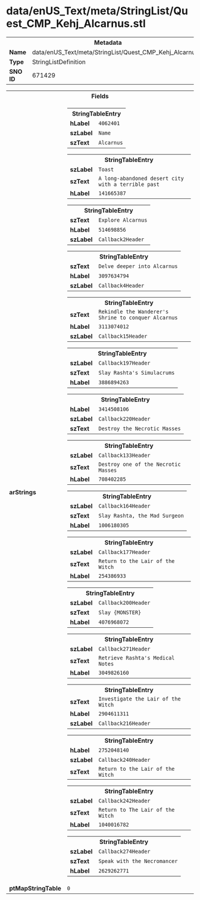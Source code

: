 <h1>data/enUS_Text/meta/StringList/Quest_CMP_Kehj_Alcarnus.stl</h1><table><tr><th colspan="100%">Metadata</th></tr><tr><td><b>Name</b></td><td>data/enUS_Text/meta/StringList/Quest_CMP_Kehj_Alcarnus.stl</td></tr><tr><td><b>Type</b></td><td>StringListDefinition</td></tr><tr><td><b>SNO ID</b></td><td>671429</td></tr></table>

<table><tr><th colspan="100%">Fields</th></tr><tr><td><b>arStrings</b></td><td><table><tr><th colspan="100%">StringTableEntry</th></tr><tr><td><b>hLabel</b></td><td><code>4062401</code></td></tr><tr><td><b>szLabel</b></td><td><code>Name</code></td></tr><tr><td><b>szText</b></td><td><code>Alcarnus</code></td></tr></table>


<table><tr><th colspan="100%">StringTableEntry</th></tr><tr><td><b>szLabel</b></td><td><code>Toast</code></td></tr><tr><td><b>szText</b></td><td><code>A long-abandoned desert city with a terrible past</code></td></tr><tr><td><b>hLabel</b></td><td><code>141665387</code></td></tr></table>


<table><tr><th colspan="100%">StringTableEntry</th></tr><tr><td><b>szText</b></td><td><code>Explore Alcarnus</code></td></tr><tr><td><b>hLabel</b></td><td><code>514698856</code></td></tr><tr><td><b>szLabel</b></td><td><code>Callback2Header</code></td></tr></table>


<table><tr><th colspan="100%">StringTableEntry</th></tr><tr><td><b>szText</b></td><td><code>Delve deeper into Alcarnus</code></td></tr><tr><td><b>hLabel</b></td><td><code>3097634794</code></td></tr><tr><td><b>szLabel</b></td><td><code>Callback4Header</code></td></tr></table>


<table><tr><th colspan="100%">StringTableEntry</th></tr><tr><td><b>szText</b></td><td><code>Rekindle the Wanderer's Shrine to conquer Alcarnus</code></td></tr><tr><td><b>hLabel</b></td><td><code>3113074012</code></td></tr><tr><td><b>szLabel</b></td><td><code>Callback15Header</code></td></tr></table>


<table><tr><th colspan="100%">StringTableEntry</th></tr><tr><td><b>szLabel</b></td><td><code>Callback197Header</code></td></tr><tr><td><b>szText</b></td><td><code>Slay Rashta's Simulacrums</code></td></tr><tr><td><b>hLabel</b></td><td><code>3886894263</code></td></tr></table>


<table><tr><th colspan="100%">StringTableEntry</th></tr><tr><td><b>hLabel</b></td><td><code>3414508106</code></td></tr><tr><td><b>szLabel</b></td><td><code>Callback220Header</code></td></tr><tr><td><b>szText</b></td><td><code>Destroy the Necrotic Masses</code></td></tr></table>


<table><tr><th colspan="100%">StringTableEntry</th></tr><tr><td><b>szLabel</b></td><td><code>Callback133Header</code></td></tr><tr><td><b>szText</b></td><td><code>Destroy one of the Necrotic Masses</code></td></tr><tr><td><b>hLabel</b></td><td><code>708402285</code></td></tr></table>


<table><tr><th colspan="100%">StringTableEntry</th></tr><tr><td><b>szLabel</b></td><td><code>Callback164Header</code></td></tr><tr><td><b>szText</b></td><td><code>Slay Rashta, the Mad Surgeon</code></td></tr><tr><td><b>hLabel</b></td><td><code>1006180305</code></td></tr></table>


<table><tr><th colspan="100%">StringTableEntry</th></tr><tr><td><b>szLabel</b></td><td><code>Callback177Header</code></td></tr><tr><td><b>szText</b></td><td><code>Return to the Lair of the Witch</code></td></tr><tr><td><b>hLabel</b></td><td><code>254386933</code></td></tr></table>


<table><tr><th colspan="100%">StringTableEntry</th></tr><tr><td><b>szLabel</b></td><td><code>Callback200Header</code></td></tr><tr><td><b>szText</b></td><td><code>Slay {MONSTER}</code></td></tr><tr><td><b>hLabel</b></td><td><code>4076968072</code></td></tr></table>


<table><tr><th colspan="100%">StringTableEntry</th></tr><tr><td><b>szLabel</b></td><td><code>Callback271Header</code></td></tr><tr><td><b>szText</b></td><td><code>Retrieve Rashta's Medical Notes</code></td></tr><tr><td><b>hLabel</b></td><td><code>3049826160</code></td></tr></table>


<table><tr><th colspan="100%">StringTableEntry</th></tr><tr><td><b>szText</b></td><td><code>Investigate the Lair of the Witch</code></td></tr><tr><td><b>hLabel</b></td><td><code>2904611311</code></td></tr><tr><td><b>szLabel</b></td><td><code>Callback216Header</code></td></tr></table>


<table><tr><th colspan="100%">StringTableEntry</th></tr><tr><td><b>hLabel</b></td><td><code>2752048140</code></td></tr><tr><td><b>szLabel</b></td><td><code>Callback240Header</code></td></tr><tr><td><b>szText</b></td><td><code>Return to the Lair of the Witch</code></td></tr></table>


<table><tr><th colspan="100%">StringTableEntry</th></tr><tr><td><b>szLabel</b></td><td><code>Callback242Header</code></td></tr><tr><td><b>szText</b></td><td><code>Return to The Lair of the Witch</code></td></tr><tr><td><b>hLabel</b></td><td><code>1040016782</code></td></tr></table>


<table><tr><th colspan="100%">StringTableEntry</th></tr><tr><td><b>szLabel</b></td><td><code>Callback274Header</code></td></tr><tr><td><b>szText</b></td><td><code>Speak with the Necromancer</code></td></tr><tr><td><b>hLabel</b></td><td><code>2629262771</code></td></tr></table>


</td></tr><tr><td><b>ptMapStringTable</b></td><td><code>0</code></td></tr></table>

